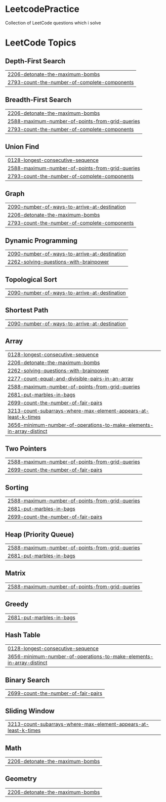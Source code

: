 # LeetcodePractice
Collection of LeetCode questions which i solve

<!---LeetCode Topics Start-->
# LeetCode Topics
## Depth-First Search
|  |
| ------- |
| [2206-detonate-the-maximum-bombs](https://github.com/rishabsoni1815/LeetcodePractice/tree/master/2206-detonate-the-maximum-bombs) |
| [2793-count-the-number-of-complete-components](https://github.com/rishabsoni1815/LeetcodePractice/tree/master/2793-count-the-number-of-complete-components) |
## Breadth-First Search
|  |
| ------- |
| [2206-detonate-the-maximum-bombs](https://github.com/rishabsoni1815/LeetcodePractice/tree/master/2206-detonate-the-maximum-bombs) |
| [2588-maximum-number-of-points-from-grid-queries](https://github.com/rishabsoni1815/LeetcodePractice/tree/master/2588-maximum-number-of-points-from-grid-queries) |
| [2793-count-the-number-of-complete-components](https://github.com/rishabsoni1815/LeetcodePractice/tree/master/2793-count-the-number-of-complete-components) |
## Union Find
|  |
| ------- |
| [0128-longest-consecutive-sequence](https://github.com/rishabsoni1815/LeetcodePractice/tree/master/0128-longest-consecutive-sequence) |
| [2588-maximum-number-of-points-from-grid-queries](https://github.com/rishabsoni1815/LeetcodePractice/tree/master/2588-maximum-number-of-points-from-grid-queries) |
| [2793-count-the-number-of-complete-components](https://github.com/rishabsoni1815/LeetcodePractice/tree/master/2793-count-the-number-of-complete-components) |
## Graph
|  |
| ------- |
| [2090-number-of-ways-to-arrive-at-destination](https://github.com/rishabsoni1815/LeetcodePractice/tree/master/2090-number-of-ways-to-arrive-at-destination) |
| [2206-detonate-the-maximum-bombs](https://github.com/rishabsoni1815/LeetcodePractice/tree/master/2206-detonate-the-maximum-bombs) |
| [2793-count-the-number-of-complete-components](https://github.com/rishabsoni1815/LeetcodePractice/tree/master/2793-count-the-number-of-complete-components) |
## Dynamic Programming
|  |
| ------- |
| [2090-number-of-ways-to-arrive-at-destination](https://github.com/rishabsoni1815/LeetcodePractice/tree/master/2090-number-of-ways-to-arrive-at-destination) |
| [2262-solving-questions-with-brainpower](https://github.com/rishabsoni1815/LeetcodePractice/tree/master/2262-solving-questions-with-brainpower) |
## Topological Sort
|  |
| ------- |
| [2090-number-of-ways-to-arrive-at-destination](https://github.com/rishabsoni1815/LeetcodePractice/tree/master/2090-number-of-ways-to-arrive-at-destination) |
## Shortest Path
|  |
| ------- |
| [2090-number-of-ways-to-arrive-at-destination](https://github.com/rishabsoni1815/LeetcodePractice/tree/master/2090-number-of-ways-to-arrive-at-destination) |
## Array
|  |
| ------- |
| [0128-longest-consecutive-sequence](https://github.com/rishabsoni1815/LeetcodePractice/tree/master/0128-longest-consecutive-sequence) |
| [2206-detonate-the-maximum-bombs](https://github.com/rishabsoni1815/LeetcodePractice/tree/master/2206-detonate-the-maximum-bombs) |
| [2262-solving-questions-with-brainpower](https://github.com/rishabsoni1815/LeetcodePractice/tree/master/2262-solving-questions-with-brainpower) |
| [2277-count-equal-and-divisible-pairs-in-an-array](https://github.com/rishabsoni1815/LeetcodePractice/tree/master/2277-count-equal-and-divisible-pairs-in-an-array) |
| [2588-maximum-number-of-points-from-grid-queries](https://github.com/rishabsoni1815/LeetcodePractice/tree/master/2588-maximum-number-of-points-from-grid-queries) |
| [2681-put-marbles-in-bags](https://github.com/rishabsoni1815/LeetcodePractice/tree/master/2681-put-marbles-in-bags) |
| [2699-count-the-number-of-fair-pairs](https://github.com/rishabsoni1815/LeetcodePractice/tree/master/2699-count-the-number-of-fair-pairs) |
| [3213-count-subarrays-where-max-element-appears-at-least-k-times](https://github.com/rishabsoni1815/LeetcodePractice/tree/master/3213-count-subarrays-where-max-element-appears-at-least-k-times) |
| [3656-minimum-number-of-operations-to-make-elements-in-array-distinct](https://github.com/rishabsoni1815/LeetcodePractice/tree/master/3656-minimum-number-of-operations-to-make-elements-in-array-distinct) |
## Two Pointers
|  |
| ------- |
| [2588-maximum-number-of-points-from-grid-queries](https://github.com/rishabsoni1815/LeetcodePractice/tree/master/2588-maximum-number-of-points-from-grid-queries) |
| [2699-count-the-number-of-fair-pairs](https://github.com/rishabsoni1815/LeetcodePractice/tree/master/2699-count-the-number-of-fair-pairs) |
## Sorting
|  |
| ------- |
| [2588-maximum-number-of-points-from-grid-queries](https://github.com/rishabsoni1815/LeetcodePractice/tree/master/2588-maximum-number-of-points-from-grid-queries) |
| [2681-put-marbles-in-bags](https://github.com/rishabsoni1815/LeetcodePractice/tree/master/2681-put-marbles-in-bags) |
| [2699-count-the-number-of-fair-pairs](https://github.com/rishabsoni1815/LeetcodePractice/tree/master/2699-count-the-number-of-fair-pairs) |
## Heap (Priority Queue)
|  |
| ------- |
| [2588-maximum-number-of-points-from-grid-queries](https://github.com/rishabsoni1815/LeetcodePractice/tree/master/2588-maximum-number-of-points-from-grid-queries) |
| [2681-put-marbles-in-bags](https://github.com/rishabsoni1815/LeetcodePractice/tree/master/2681-put-marbles-in-bags) |
## Matrix
|  |
| ------- |
| [2588-maximum-number-of-points-from-grid-queries](https://github.com/rishabsoni1815/LeetcodePractice/tree/master/2588-maximum-number-of-points-from-grid-queries) |
## Greedy
|  |
| ------- |
| [2681-put-marbles-in-bags](https://github.com/rishabsoni1815/LeetcodePractice/tree/master/2681-put-marbles-in-bags) |
## Hash Table
|  |
| ------- |
| [0128-longest-consecutive-sequence](https://github.com/rishabsoni1815/LeetcodePractice/tree/master/0128-longest-consecutive-sequence) |
| [3656-minimum-number-of-operations-to-make-elements-in-array-distinct](https://github.com/rishabsoni1815/LeetcodePractice/tree/master/3656-minimum-number-of-operations-to-make-elements-in-array-distinct) |
## Binary Search
|  |
| ------- |
| [2699-count-the-number-of-fair-pairs](https://github.com/rishabsoni1815/LeetcodePractice/tree/master/2699-count-the-number-of-fair-pairs) |
## Sliding Window
|  |
| ------- |
| [3213-count-subarrays-where-max-element-appears-at-least-k-times](https://github.com/rishabsoni1815/LeetcodePractice/tree/master/3213-count-subarrays-where-max-element-appears-at-least-k-times) |
## Math
|  |
| ------- |
| [2206-detonate-the-maximum-bombs](https://github.com/rishabsoni1815/LeetcodePractice/tree/master/2206-detonate-the-maximum-bombs) |
## Geometry
|  |
| ------- |
| [2206-detonate-the-maximum-bombs](https://github.com/rishabsoni1815/LeetcodePractice/tree/master/2206-detonate-the-maximum-bombs) |
<!---LeetCode Topics End-->